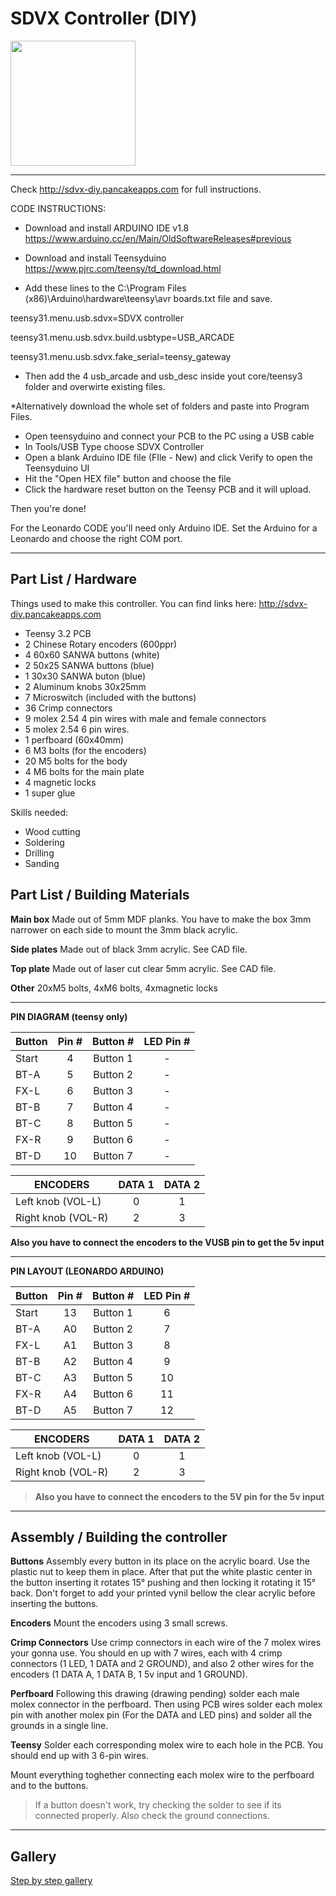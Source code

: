 # SDVX Controller (DIY)
 
 
<div style='float: center'>
  <img style='width: 200px' src='http://sdvx-diy.pancakeapps.com/pics/pic021.png'></img>
</div>

<hr>

Check http://sdvx-diy.pancakeapps.com for full instructions.

CODE INSTRUCTIONS:

* Download and install ARDUINO IDE v1.8
https://www.arduino.cc/en/Main/OldSoftwareReleases#previous 

* Download and install Teensyduino
https://www.pjrc.com/teensy/td_download.html

* Add these lines to the C:\Program Files (x86)\Arduino\hardware\teensy\avr boards.txt file and save. 

teensy31.menu.usb.sdvx=SDVX controller

teensy31.menu.usb.sdvx.build.usbtype=USB_ARCADE

teensy31.menu.usb.sdvx.fake_serial=teensy_gateway

* Then add the 4 usb_arcade and usb_desc inside yout core/teensy3 folder and overwirte existing files.

*Alternatively download the whole set of folders and paste into Program Files.

* Open teensyduino and connect your PCB to the PC using a USB cable
* In Tools/USB Type choose SDVX Controller
* Open a blank Arduino IDE file (FIle - New) and click Verify to open the Teensyduino UI
* Hit the "Open HEX file" button and choose the file
* Click the hardware reset button on the Teensy PCB and it will upload.

Then you're done!

For the Leonardo CODE you'll need only Arduino IDE. Set the Arduino for a Leonardo and choose the right COM port.

<hr>

## Part List / Hardware

Things used to make this controller.
You can find links here: http://sdvx-diy.pancakeapps.com

* Teensy 3.2 PCB
* 2 Chinese Rotary encoders (600ppr)
* 4 60x60 SANWA buttons (white)
* 2 50x25 SANWA buttons (blue)
* 1 30x30 SANWA buton (blue)
* 2 Aluminum knobs 30x25mm
* 7 Microswitch (included with the buttons)
* 36 Crimp connectors
* 9 molex 2.54 4 pin wires with male and female connectors
* 5 molex 2.54 6 pin wires.
* 1 perfboard (60x40mm)
* 6 M3 bolts (for the encoders)
* 20 M5 bolts for the body
* 4 M6 bolts for the main plate
* 4 magnetic locks
* 1 super glue

Skills needed:
* Wood cutting
* Soldering
* Drilling
* Sanding

## Part List / Building Materials

**Main box**
Made out of 5mm MDF planks. You have to make the box 3mm narrower on each side to mount the 3mm black acrylic.

**Side plates**
Made out of black 3mm acrylic. See CAD file.

**Top plate**
Made out of laser cut clear 5mm acrylic. See CAD file.

**Other**
20xM5 bolts, 4xM6 bolts, 4xmagnetic locks

<hr>

**PIN DIAGRAM (teensy only)**
<table><thead>
<tr>
<th>Button</th>
<th style="text-align: center">Pin #</th>
<th style="text-align: center">Button #</th>
<th style="text-align: center">LED Pin #</th>
</tr>
</thead><tbody>
<tr>
<td>Start</td>
<td style="text-align: center">4</td>
<td style="text-align: center">Button 1</td>
<td style="text-align: center">-</td>
</tr>
<tr>
<td>BT-A</td>
<td style="text-align: center">5</td>
<td style="text-align: center">Button 2</td>
<td style="text-align: center">-</td>
</tr>
<tr>
<td>FX-L</td>
<td style="text-align: center">6</td>
<td style="text-align: center">Button 3</td>
<td style="text-align: center">-</td>
</tr>
<tr>
<td>BT-B</td>
<td style="text-align: center">7</td>
<td style="text-align: center">Button 4</td>
<td style="text-align: center">-</td>
</tr>
<tr>
<td>BT-C</td>
<td style="text-align: center">8</td>
<td style="text-align: center">Button 5</td>
<td style="text-align: center">-</td>
</tr>
<tr>
<td>FX-R</td>
<td style="text-align: center">9</td>
<td style="text-align: center">Button 6</td>
<td style="text-align: center">-</td>
</tr>
<tr>
<td>BT-D</td>
<td style="text-align: center">10</td>
<td style="text-align: center">Button 7</td>
<td style="text-align: center">-</td>
</tr>
</tbody></table>


<table><thead>
<tr>
<th>ENCODERS</th>
<th style="text-align: center">DATA 1</th>
<th style="text-align: center">DATA 2</th>
</tr>
</thead><tbody>
<tr>
<td>Left knob (VOL-L)
<td style="text-align: center">0</td>
<td style="text-align: center">1</td>
</tr>
<tr>
<td>Right knob (VOL-R)
<td style="text-align: center">2</td>
<td style="text-align: center">3</td>
</tr>
</tbody></table>

**Also you have to connect the encoders to the VUSB pin to get the 5v input**

<hr>

**PIN LAYOUT (LEONARDO ARDUINO)**

<table><thead>
<tr>
<th>Button</th>
<th style="text-align: center">Pin #</th>
<th style="text-align: center">Button #</th>
<th style="text-align: center">LED Pin #</th>
</tr>
</thead><tbody>
<tr>
<td>Start</td>
<td style="text-align: center">13</td>
<td style="text-align: center">Button 1</td>
<td style="text-align: center">6</td>
</tr>
<tr>
<td>BT-A</td>
<td style="text-align: center">A0</td>
<td style="text-align: center">Button 2</td>
<td style="text-align: center">7</td>
</tr>
<tr>
<td>FX-L</td>
<td style="text-align: center">A1</td>
<td style="text-align: center">Button 3</td>
<td style="text-align: center">8</td>
</tr>
<tr>
<td>BT-B</td>
<td style="text-align: center">A2</td>
<td style="text-align: center">Button 4</td>
<td style="text-align: center">9</td>
</tr>
<tr>
<td>BT-C</td>
<td style="text-align: center">A3</td>
<td style="text-align: center">Button 5</td>
<td style="text-align: center">10</td>
</tr>
<tr>
<td>FX-R</td>
<td style="text-align: center">A4</td>
<td style="text-align: center">Button 6</td>
<td style="text-align: center">11</td>
</tr>
<tr>
<td>BT-D</td>
<td style="text-align: center">A5</td>
<td style="text-align: center">Button 7</td>
<td style="text-align: center">12</td>
</tr>
</tbody></table>


<table><thead>
<tr>
<th>ENCODERS</th>
<th style="text-align: center">DATA 1</th>
<th style="text-align: center">DATA 2</th>
</tr>
</thead><tbody>
<tr>
<td>Left knob (VOL-L)
<td style="text-align: center">0</td>
<td style="text-align: center">1</td>
</tr>
<tr>
<td>Right knob (VOL-R)
<td style="text-align: center">2</td>
<td style="text-align: center">3</td>
</tr>
</tbody></table>


>**Also you have to connect the encoders to the 5V pin for the 5v input**

<hr>

## Assembly / Building the controller

**Buttons**
Assembly every button in its place on the acrylic board. Use the plastic nut to keep them in place.
After that put the white plastic center in the button inserting it rotates 15° pushing and then locking it rotating it 15° back.
Don't forget to add your printed vynil bellow the clear acrylic before inserting the buttons.

**Encoders**
Mount the encoders using 3 small screws.

**Crimp Connectors**
Use crimp connectors in each wire of the 7 molex wires your gonna use. You should en up with 7 wires, each with 4 crimp connectors (1 LED, 1 DATA and 2 GROUND), and also 2 other wires for the encoders (1 DATA A, 1 DATA B, 1 5v input and 1 GROUND). 

**Perfboard**
Following this drawing (drawing pending) solder each male molex connector in the perfboard. Then using PCB wires solder each molex pin with another molex pin (For the DATA and LED pins) and solder all the grounds in a single line.

**Teensy**
Solder each corresponding molex wire to each hole in the PCB. You should end up with 3 6-pin wires.

Mount everything toghether connecting each molex wire to the perfboard and to the buttons.

>If a button doesn't work, try checking the solder to see if its connected properly. Also check the ground connections.

<hr>

## Gallery

[Step by step gallery](http://imgur.com/a/uVgB2)
